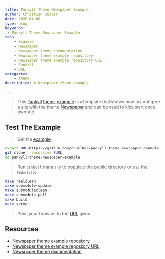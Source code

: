 ```yaml
---
title: Pankyll Theme Newspaper Example
author: Christian Külker
date: 2020-04-08
type: blog
keywords:
 - Pankyll Theme Newspaper Example
tags:
    - Example
    - Newspaper
    - Newspaper theme documentation
    - Newspaper theme example repository
    - Newspaper theme example repository URL
    - Pankyll
    - URL
categories:
    - Theme
description: A Newspaper theme example

---
```


> This [Pankyll] [theme] [example] is a template that shows how to configure a
> site with the theme [Newspaper] and can be used to kick start once own site.

## Test The Example

> Get the [example]:

```bash
export URL=https://github.com/ckuelker/pankyll-theme-newspaper-example.git
git clone --recursive $URL
cd pankyll-theme-newspaper-example
```

> Run `pankyll` manually to populate the public directory or use the `Makefile`:

```bash
make realclean
make submodule-update
make submoduleclean
make submodule-pull
make build
make server
```

> Point your browser to the [URL] given

## Resources

* [Newspaper theme example repository]
* [Newspaper theme example repository URL]
* [Newspaper theme documentation]

[Example]: /en_US/Example-Sites
[Newspaper]: /en_US/Pankyll-Themes/pankyll-theme-newspaper.html
[Newspaper theme documentation]: /en_US/Pankyll-Themes/pankyll-theme-newspaper.html
[Newspaper theme example repository]: https://github.com/ckuelker/pankyll-theme-newspaper-example/
[Newspaper theme example repository URL]: https://github.com/ckuelker/pankyll-theme-newspaper-example.git
[Pankyll]: https://www.pankyll.org/
[theme]: /en_US/Pankyll-Themes/
[URL]: https://en.wikipedia.org/wiki/URL

